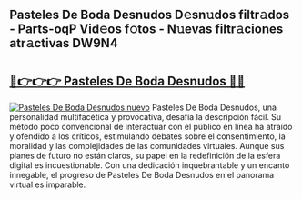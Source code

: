 ## Pasteles De Boda Desnudos D𝚎sn𝚞dos filtr𝚊dos - Parts-oqP Vid𝚎os f𝚘tos - N𝚞evas filtr𝚊ciones atr𝚊ctivas DW9N4

# <h2><a href="http://mb2d8z.tromn.icu/?c=Pasteles+De+Boda+Desnudos">🔗👉👉👉 Pasteles De Boda Desnudos 🔗🔗</a></h2>

[![Pasteles De Boda Desnudos nuevo](https://i.imgur.com/pEAQMta.gif)](http://mb2d8z.tromn.icu/?c=Pasteles+De+Boda+Desnudos)
Pasteles De Boda Desnudos, una personalidad multifacética y provocativa, desafía la descripción fácil. Su método poco convencional de interactuar con el público en línea ha atraído y ofendido a los críticos, estimulando debates sobre el consentimiento, la moralidad y las complejidades de las comunidades virtuales. Aunque sus planes de futuro no están claros, su papel en la redefinición de la esfera digital es incuestionable. Con una dedicación inquebrantable y un encanto innegable, el progreso de Pasteles De Boda Desnudos en el panorama virtual es imparable.
